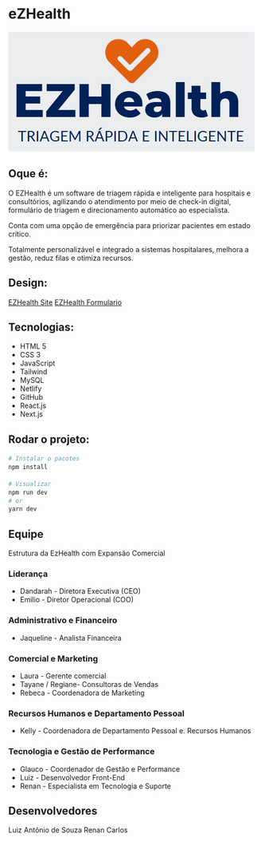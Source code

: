 
# eZHealth
![Logo EZHealth](coverGitHub.png)

## Oque é:
O EZHealth é um software de triagem rápida e inteligente para hospitais e consultórios, agilizando o atendimento por meio de check-in digital, formulário de triagem e direcionamento automático ao especialista.

Conta com uma opção de emergência para
priorizar pacientes em estado crítico. 

Totalmente personalizável e integrado a
sistemas hospitalares, melhora a gestão, reduz
filas e otimiza recursos.

## Design:

[EZHealth Site](https://www.canva.com/design/DAGjm0LMrXk/JgpTmeAWvarjCwAP6ISKEg/edit)
[EZHealth Formulario](https://www.canva.com/design/DAGjm9eUW2U/4-LDdSFBJxo9_gVhzHLmzw/edit)


## Tecnologias:
- HTML 5
- CSS 3
- JavaScript
- Tailwind
- MySQL
- Netlify
- GitHub
- React.js
- Next.js

## Rodar o projeto:

```bash
# Instalar o pacotes
npm install

# Visualizar
npm run dev
# or
yarn dev
```

## Equipe
Estrutura da EzHealth com Expansão Comercial

### Liderança
- Dandarah - Diretora Executiva (CEO)
- Emilio - Diretor Operacional (COO)

### Administrativo e Financeiro
- Jaqueline - Analista Financeira 

### Comercial e Marketing
- Laura - Gerente comercial 
- Tayane / Regiane- Consultoras de Vendas 
- Rebeca - Coordenadora de Marketing

### Recursos Humanos e Departamento Pessoal
- Kelly - Coordenadora de Departamento Pessoal e. Recursos Humanos

### Tecnologia e Gestão de Performance
- Glauco - Coordenador de Gestão e Performance 
- Luiz - Desenvolvedor Front-End 
- Renan - Especialista em Tecnologia e Suporte

## Desenvolvedores
Luiz Antônio de Souza
Renan Carlos
